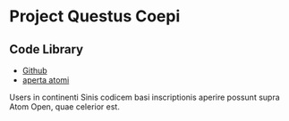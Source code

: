 # Project Questus Coepi

## Code Library

* [Github](https://github.com/3TiSite)
* [aperta atomi](https://atomgit.com/orgs/3ti)

Users in continenti Sinis codicem basi inscriptionis aperire possunt supra Atom Open, quae celerior est.
